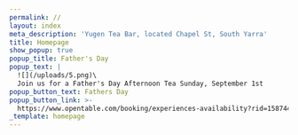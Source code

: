 ```yaml
---
permalink: //
layout: index
meta_description: 'Yugen Tea Bar, located Chapel St, South Yarra'
title: Homepage
show_popup: true
popup_title: Father's Day
popup_text: |
  ![](/uploads/5.png)\
  Join us for a Father's Day Afternoon Tea Sunday, September 1st
popup_button_text: Fathers Day
popup_button_link: >-
  https://www.opentable.com/booking/experiences-availability?rid=158744&restref=158744&experienceId=319834&utm_source=external&utm_medium=referral&utm_campaign=shared
_template: homepage
---
```


